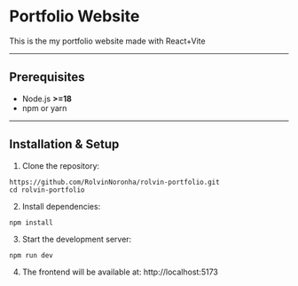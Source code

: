 # Portfolio Website

This is the my portfolio website made with React+Vite

---

## Prerequisites

- Node.js **>=18**
- npm or yarn

---

## Installation & Setup

1. Clone the repository:

```
https://github.com/RolvinNoronha/rolvin-portfolio.git
cd rolvin-portfolio
```

2. Install dependencies:

```
npm install
```


3. Start the development server:

```
npm run dev
```


4. The frontend will be available at: http://localhost:5173
